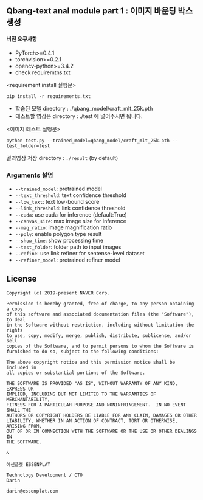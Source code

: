 

## Qbang-text anal module part 1 : 이미지 바운딩 박스 생성


#### 버전 요구사항
- PyTorch>=0.4.1
- torchvision>=0.2.1
- opencv-python>=3.4.2
- check requiremtns.txt

<requirement install 실행문>
```
pip install -r requirements.txt
```


* 학습된 모델 directory : ./qbang_model/craft_mlt_25k.pth
* 테스트할 영상은  directory : ./test
  에 넣어주시면 됩니다.
  
<이미지 테스트 실행문>  
``` (with python 3.7)
python test.py --trained_model=qbang_model/craft_mlt_25k.pth --test_folder=test
```

결과영상 저장 directory :  `./result` (by default)

### Arguments 설명 
* `--trained_model`: pretrained model
* `--text_threshold`: text confidence threshold
* `--low_text`: text low-bound score
* `--link_threshold`: link confidence threshold
* `--cuda`: use cuda for inference (default:True)
* `--canvas_size`: max image size for inference
* `--mag_ratio`: image magnification ratio
* `--poly`: enable polygon type result
* `--show_time`: show processing time
* `--test_folder`: folder path to input images
* `--refine`: use link refiner for sentense-level dataset
* `--refiner_model`: pretrained refiner model




## License
```
Copyright (c) 2019-present NAVER Corp.

Permission is hereby granted, free of charge, to any person obtaining a copy
of this software and associated documentation files (the "Software"), to deal
in the Software without restriction, including without limitation the rights
to use, copy, modify, merge, publish, distribute, sublicense, and/or sell
copies of the Software, and to permit persons to whom the Software is
furnished to do so, subject to the following conditions:

The above copyright notice and this permission notice shall be included in
all copies or substantial portions of the Software.

THE SOFTWARE IS PROVIDED "AS IS", WITHOUT WARRANTY OF ANY KIND, EXPRESS OR
IMPLIED, INCLUDING BUT NOT LIMITED TO THE WARRANTIES OF MERCHANTABILITY,
FITNESS FOR A PARTICULAR PURPOSE AND NONINFRINGEMENT.  IN NO EVENT SHALL THE
AUTHORS OR COPYRIGHT HOLDERS BE LIABLE FOR ANY CLAIM, DAMAGES OR OTHER
LIABILITY, WHETHER IN AN ACTION OF CONTRACT, TORT OR OTHERWISE, ARISING FROM,
OUT OF OR IN CONNECTION WITH THE SOFTWARE OR THE USE OR OTHER DEALINGS IN
THE SOFTWARE.

&

에센플랫 ESSENPLAT

Technology Development / CTO
Darin

darin@essenplat.com

```

